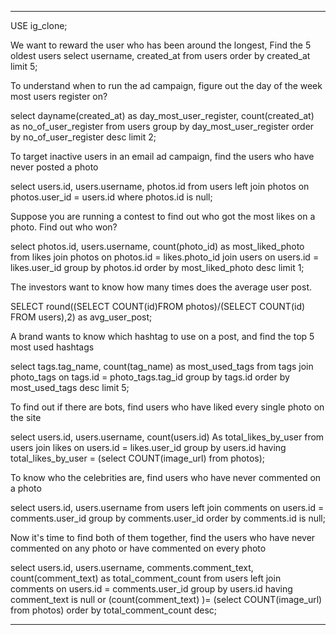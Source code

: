 _______________________________________________________________________________________________________________________________________________________
USE ig_clone;

We want to reward the user who has been around the longest, Find the 5 oldest users
select username, created_at from users 
order by created_at limit 5;

 To understand when to run the ad campaign, figure out the day of the week most users register on?

select dayname(created_at) as day_most_user_register,
count(created_at) as no_of_user_register 
from users 
group by  day_most_user_register 
order by no_of_user_register desc limit 2;

To target inactive users in an email ad campaign, find the users who have never posted a photo 

select users.id, users.username, photos.id from users 
left join photos on photos.user_id = users.id
where photos.id is null;


Suppose you are running a contest to find out who got the most likes on a photo. Find out who won? 

select  photos.id, users.username, count(photo_id) as most_liked_photo from likes
join photos on photos.id = likes.photo_id
join users on users.id = likes.user_id
group by photos.id
order by most_liked_photo 
desc limit 1;


The investors want to know how many times does the average user post. 

SELECT round((SELECT COUNT(id)FROM photos)/(SELECT COUNT(id) FROM users),2) as avg_user_post;

 A brand wants to know which hashtag to use on a post, and find the top 5 most used hashtags 

select tags.tag_name, count(tag_name) as most_used_tags
from tags
join photo_tags on tags.id = photo_tags.tag_id
group by tags.id
order by most_used_tags desc limit 5;


To find out if there are bots, find users who have liked every single photo on the site 

select users.id, users.username, count(users.id) As total_likes_by_user
from users
join likes on users.id = likes.user_id
group by users.id
having total_likes_by_user = (select COUNT(image_url) from photos);

 To know who the celebrities are, find users who have never commented on a photo 

select users.id, users.username from users 
left join comments on users.id = comments.user_id 
group by comments.user_id
order by comments.id is null;


 Now it's time to find both of them together, find the users who have never commented on any photo or have commented on every photo 

select users.id, users.username, comments.comment_text, 
count(comment_text) as total_comment_count from users
left join comments on users.id = comments.user_id 
group by users.id
having comment_text is null or (count(comment_text) )= (select COUNT(image_url) from photos)
order by total_comment_count desc;


________________________________________________________________________________________________________________________________________________________


